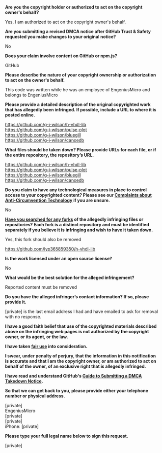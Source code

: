 **Are you the copyright holder or authorized to act on the copyright owner's behalf?**

Yes, I am authorized to act on the copyright owner's behalf.

**Are you submitting a revised DMCA notice after GitHub Trust & Safety requested you make changes to your original notice?**

No

**Does your claim involve content on GitHub or npm.js?**

GitHub

**Please describe the nature of your copyright ownership or authorization to act on the owner's behalf.**

This code was written while he was an employee of EngeniusMicro and belongs to EngeniusMicro

**Please provide a detailed description of the original copyrighted work that has allegedly been infringed. If possible, include a URL to where it is posted online.**

https://github.com/g-i-wilson/h-vhdl-lib  
https://github.com/g-i-wilson/pulse-plot  
https://github.com/g-i-wilson/bluegill  
https://github.com/g-i-wilson/canoedb  

**What files should be taken down? Please provide URLs for each file, or if the entire repository, the repository’s URL.**

https://github.com/g-i-wilson/h-vhdl-lib  
https://github.com/g-i-wilson/pulse-plot  
https://github.com/g-i-wilson/bluegill  
https://github.com/g-i-wilson/canoedb  

**Do you claim to have any technological measures in place to control access to your copyrighted content? Please see our <a href="https://docs.github.com/articles/guide-to-submitting-a-dmca-takedown-notice#complaints-about-anti-circumvention-technology">Complaints about Anti-Circumvention Technology</a> if you are unsure.**

No

**<a href="https://docs.github.com/articles/dmca-takedown-policy#b-what-about-forks-or-whats-a-fork">Have you searched for any forks</a> of the allegedly infringing files or repositories? Each fork is a distinct repository and must be identified separately if you believe it is infringing and wish to have it taken down.**

Yes, this fork should also be removed

https://github.com/lyp365859350/h-vhdl-lib

**Is the work licensed under an open source license?**

No

**What would be the best solution for the alleged infringement?**

Reported content must be removed

**Do you have the alleged infringer’s contact information? If so, please provide it.**

[private] is the last email address I had and have emailed to ask for removal with no response.

**I have a good faith belief that use of the copyrighted materials described above on the infringing web pages is not authorized by the copyright owner, or its agent, or the law.**

**I have taken <a href="https://www.lumendatabase.org/topics/22">fair use</a> into consideration.**

**I swear, under penalty of perjury, that the information in this notification is accurate and that I am the copyright owner, or am authorized to act on behalf of the owner, of an exclusive right that is allegedly infringed.**

**I have read and understand GitHub's <a href="https://docs.github.com/articles/guide-to-submitting-a-dmca-takedown-notice/">Guide to Submitting a DMCA Takedown Notice</a>.**

**So that we can get back to you, please provide either your telephone number or physical address.**

[private]  
EngeniusMicro  
[private]  
[private]  
iPhone: [private]

**Please type your full legal name below to sign this request.**

[private]
